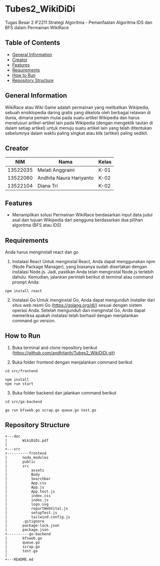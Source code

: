 # Tubes2_WikiDiDi
Tugas Besar 2 IF2211 Strategi Algoritma - Pemanfaatan Algoritma IDS dan BFS dalam Permainan WikiRace

## Table of Contents
* [General Information](#general-information)
* [Creator](#creator)
* [Features](#features)
* [Requirements](#requirements)
* [How to Run](#how-to-run)
* [Repository Structure](#repository-structure)

## General Information
WikiRace atau Wiki Game adalah permainan yang melibatkan Wikipedia, sebuah ensiklopedia daring gratis yang dikelola oleh berbagai relawan di dunia, dimana pemain mulai pada suatu artikel Wikipedia dan harus menelusuri artikel-artikel lain pada Wikipedia (dengan mengeklik tautan di dalam setiap artikel) untuk menuju suatu artikel lain yang telah ditentukan sebelumnya dalam waktu paling singkat atau klik (artikel) paling sedikit. 

## Creator
| NIM      | Nama                    | Kelas                                                                                                                                                                                                               |
|----------|-------------------------|--------------------------------------------------------------------------------------------------------------------------------------------------------------------------------------------------------------------------------|
| 13522035 | Melati Anggraini           | K-01                                                              |
| 13522060 | Andhita Naura Hariyanto    | K-02                                                              |
| 13522104 | Diana Tri                  | K-02                                                              |

## Features
- Menampilkan solusi Permainan WikiRace berdasarkan input data judul asal dan tujuan Wikipedia dari pengguna berdasarkan dua pilihan algoritma (BFS atau IDS)

## Requirements
Anda harus menginstall react dan go

1. Instalasi React
Untuk menginstal React, Anda dapat menggunakan npm (Node Package Manager), yang biasanya sudah disertakan dengan instalasi Node.js. Jadi, pastikan Anda telah menginstal Node.js terlebih dahulu. Kemudian, jalankan perintah berikut di terminal atau command prompt Anda:
```
npm install react
```

2. Instalasi Go
Untuk menginstal Go, Anda dapat mengunduh installer dari situs web resmi Go (https://golang.org/dl/) sesuai dengan sistem operasi Anda. Setelah mengunduh dan menginstal Go, Anda dapat memeriksa apakah instalasi telah berhasil dengan menjalankan command go version.

## How to Run
1. Buka terminal and clone repository berikut (https://github.com/andhitanh/Tubes2_WikiDiDi.git)

2. Buka folder frontend dengan menjalankan command berikut
```
cd src/frontend
```
```
npm install 
npm run start
```
3. Buka folder backend dan jalankan command berikut

```
cd src/go-backend
```
```
go run bfsweb.go scrap.go queue.go test.go
```


## Repository Structure
```
+---doc
|       WikiDiDi.pdf
|
+---src
+----------frontend 
|       node_modules
|       public
|       src
|           assets
|           Body
|           Searchbar
|           App.css
|           App.js
|           App.test.js
|           index.css
|           index.js
|           logo.svg
|           reportWebVital.js
|           setupTest.js
|           tailwind.config.js
|       .gitignore
|       package-lock.json
|       package.json
+----------go-backend 
|       bfsweb.go
|       queue.go
|       scrap.go
|       test.go
|
+---README.md

```